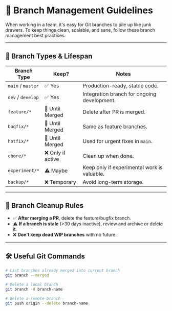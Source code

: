 # 🧠 Branch Management Guidelines

When working in a team, it's easy for Git branches to pile up like junk drawers. To keep things clean, scalable, and sane, follow these branch management best practices.

---

## 🧩 Branch Types & Lifespan

| Branch Type      | Keep? | Notes                                         |
|------------------|-------|-----------------------------------------------|
| `main` / `master`  | ✅ Yes | Production-ready, stable code.                |
| `dev` / `develop`  | ✅ Yes | Integration branch for ongoing development.   |
| `feature/*`       | 🔁 Until Merged | Delete after PR is merged.             |
| `bugfix/*`        | 🔁 Until Merged | Same as feature branches.              |
| `hotfix/*`        | 🔁 Until Merged | Used for urgent fixes in `main`.       |
| `chore/*`         | ❌ Only if active | Clean up when done.               |
| `experiment/*`    | ⚠️ Maybe | Keep only if experimental work is valuable. |
| `backup/*`        | ❌ Temporary | Avoid long-term storage.                |

---

## 🧼 Branch Cleanup Rules

- ✅ **After merging a PR**, delete the feature/bugfix branch.
- ⚠️ **If a branch is stale** (>30 days inactive), review and archive or delete it.
- ❌ **Don’t keep dead WIP branches** with no future.

---

## 🛠 Useful Git Commands

```bash
# List branches already merged into current branch
git branch --merged

# Delete a local branch
git branch -d branch-name

# Delete a remote branch
git push origin --delete branch-name
